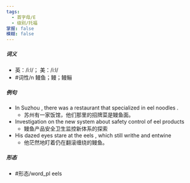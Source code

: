 ```yaml
---
tags:
  - 首字母/E
  - 级别/托福
掌握: false
模糊: false
---
```

##### 词义
- 英：/iːl/； 美：/iːl/
- #词性/n  鳗鱼；鳗；鳗鲡
##### 例句
- In Suzhou , there was a restaurant that specialized in eel noodles .
	- 苏州有一家饭馆，他们那里的招牌菜是鳗鱼面。
- Investigation on the new system about safety control of eel products
	- 鳗鱼产品安全卫生监控新体系的探索
- His dazed eyes stare at the eels , which still writhe and entwine
	- 他茫然地盯着仍在翻滚缠绕的鳗鱼。
##### 形态
- #形态/word_pl eels
